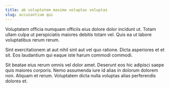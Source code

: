 ```yaml
---
title: ab voluptatem maxime voluptas voluptas
slug: accusantium qui
---
```


Voluptatem officia numquam officiis eius dolore dolor incidunt ut. Totam ullam culpa ut perspiciatis maiores debitis totam vel. Quis ea ut labore voluptatibus rerum rerum.

Sint exercitationem at aut nihil sint aut vel quo ratione. Dicta asperiores et et sit. Eos laudantium qui eaque iste harum commodi commodi.

Sit beatae eius rerum omnis vel dolor amet. Deserunt eos hic adipisci saepe quis maiores corporis. Nemo assumenda iure id alias in dolorum dolorem non. Aliquam et rerum. Voluptatem dicta nulla voluptas alias perferendis dolores et.
